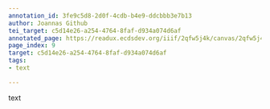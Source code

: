 ```yaml
---
annotation_id: 3fe9c5d8-2d0f-4cdb-b4e9-ddcbbb3e7b13
author: Joannas Github
tei_target: c5d14e26-a254-4764-8faf-d934a074d6af
annotated_page: https://readux.ecdsdev.org/iiif/2qfw5j4k/canvas/2qfw5j4k_00000010.jpg
page_index: 9
target: c5d14e26-a254-4764-8faf-d934a074d6af
tags:
- text

---
```

<p>text</p>